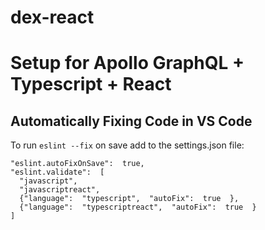# dex-react

# Setup for Apollo GraphQL + Typescript + React


## Automatically Fixing Code in VS Code
To run `eslint --fix` on save add to the settings.json file:

```
"eslint.autoFixOnSave":  true,
"eslint.validate":  [
  "javascript",
  "javascriptreact",
  {"language":  "typescript",  "autoFix":  true  },
  {"language":  "typescriptreact",  "autoFix":  true  }
]
```
